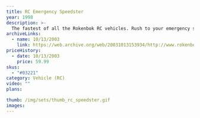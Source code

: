 ```yaml
---
title: RC Emergency Speedster
year: 1998
description: >-
  The fastest of all the Rokenbok RC vehicles. Rush to your emergency site with controllable flashing lights and siren. You turn lights and siren on or off. Includes barricades and cones to secure the area. Requires Start Set and three AA batteries.
archiveLinks:
  - name: 10/13/2003
    link: https://web.archive.org/web/20031013153934/http://www.rokenbok.com/catalog/pd_rcv_speedster.html
priceHistory:
  - date: 10/13/2003
    price: 59.99
skus:
  - "#03221"
category: Vehicle (RC)
video: ""
plans:

thumb: /img/sets/thumb_rc_speedster.gif
images:
---
```

